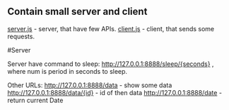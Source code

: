 ## Contain small server and client

[server.js](server.js) - server, that have few APIs.
[client.js](client.js) - client, that sends some requests.

#Server

Server have command to sleep:
http://127.0.0.1:8888/sleep/{seconds} , where num is period in seconds to sleep.

Other URLs:
http://127.0.0.1:8888/data - show some data
http://127.0.0.1:8888/data/{id} - id of then data
http://127.0.0.1:8888/date - return current Date
